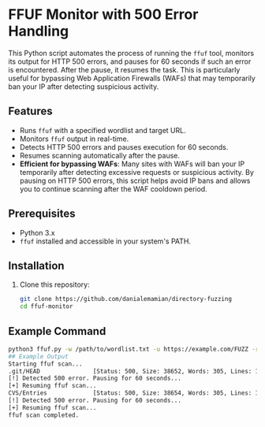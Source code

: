 # FFUF Monitor with 500 Error Handling

This Python script automates the process of running the `ffuf` tool, monitors its output for HTTP 500 errors, and pauses for 60 seconds if such an error is encountered. After the pause, it resumes the task. This is particularly useful for bypassing Web Application Firewalls (WAFs) that may temporarily ban your IP after detecting suspicious activity.
## Features
- Runs `ffuf` with a specified wordlist and target URL.
- Monitors `ffuf` output in real-time.
- Detects HTTP 500 errors and pauses execution for 60 seconds.
- Resumes scanning automatically after the pause.
- **Efficient for bypassing WAFs**: Many sites with WAFs will ban your IP temporarily after detecting excessive requests or suspicious activity. By pausing on HTTP 500 errors, this script helps avoid IP bans and allows you to continue scanning after the WAF cooldown period.

## Prerequisites
- Python 3.x
- `ffuf` installed and accessible in your system's PATH.

## Installation
1. Clone this repository:
   ```bash
   git clone https://github.com/danialemamian/directory-fuzzing
   cd ffuf-monitor
## Example Command

```bash
python3 ffuf.py -w /path/to/wordlist.txt -u https://example.com/FUZZ -r 3
## Example Output
Starting ffuf scan...
.git/HEAD               [Status: 500, Size: 38652, Words: 305, Lines: 1, Duration: 12ms]
[!] Detected 500 error. Pausing for 60 seconds...
[+] Resuming ffuf scan...
CVS/Entries             [Status: 500, Size: 38654, Words: 305, Lines: 1, Duration: 13ms]
[!] Detected 500 error. Pausing for 60 seconds...
[+] Resuming ffuf scan...
ffuf scan completed.
